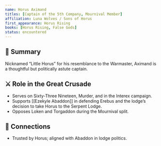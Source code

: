 ```yaml
---
name: Horus Aximand
titles: [Captain of the 5th Company, Mournival Member]
affiliation: Luna Wolves / Sons of Horus
first_appearance: Horus Rising
books: [Horus Rising, False Gods]
status: encountered
---
```


## 🧠 Summary
Nicknamed “Little Horus” for his resemblance to the Warmaster, Aximand is a thoughtful but politically astute captain.

## ⚔️ Role in the Great Crusade
- Serves on Sixty‑Three Nineteen, Murder, and in the Interex campaign.
- Supports [[Ezekyle Abaddon]] in defending Erebus and the lodge’s decision to take Horus to the Serpent Lodge.
- Opposes Loken and Torgaddon during the Mournival split.

## 🔗 Connections
- Trusted by Horus; aligned with Abaddon in lodge politics.